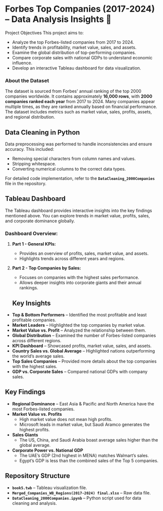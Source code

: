 # Forbes Top Companies (2017-2024) – Data Analysis Insights 🚀
Project Objectives
This project aims to:
- Analyze the top Forbes-listed companies from 2017 to 2024.
- Identify trends in profitability, market value, sales, and assets.
- Examine the global distribution of top-performing companies.
- Compare corporate sales with national GDPs to understand economic influence.
- Develop an interactive Tableau dashboard for data visualization.

### About the Dataset
The dataset is sourced from Forbes' annual ranking of the top 2000 companies worldwide. It contains approximately **16,000 rows**, with **2000 companies ranked each year** from 2017 to 2024. Many companies appear multiple times, as they are ranked annually based on financial performance. The dataset includes metrics such as market value, sales, profits, assets, and regional distribution.

## Data Cleaning in Python
Data preprocessing was performed to handle inconsistencies and ensure accuracy. This included:
- Removing special characters from column names and values.
- Stripping whitespace.
- Converting numerical columns to the correct data types.

For detailed code implementation, refer to the **`DataCleaning_2000Companies`** file in the repository.

## Tableau Dashboard
The Tableau dashboard provides interactive insights into the key findings mentioned above. You can explore trends in market value, profits, sales, and corporate dominance globally.
### Dashboard Overview:
1. **Part 1 - General KPIs:**
   - Provides an overview of profits, sales, market value, and assets.
   - Highlights trends across different years and regions.

2. **Part 2 - Top Companies by Sales:**
   - Focuses on companies with the highest sales performance.
   - Allows deeper insights into corporate giants and their annual rankings.
  
   ## Key Insights
- **Top & Bottom Performers** – Identified the most profitable and least profitable companies.
- **Market Leaders** – Highlighted the top companies by market value.
- **Market Value vs. Profit** – Analyzed the relationship between them.
- **Global Distribution** – Examined the number of Forbes-listed companies across different regions.
- **KPI Dashboard** – Showcased profits, market value, sales, and assets.
- **Country Sales vs. Global Average** – Highlighted nations outperforming the world’s average sales.
- **Top Sales Companies** – Provided more details about the top companies with the highest sales.
- **GDP vs. Corporate Sales** – Compared national GDPs with company sales.

## Key Findings
- **Regional Dominance** – East Asia & Pacific and North America have the most Forbes-listed companies.
- **Market Value vs. Profits**
  - High market value does not mean high profits.
  - Microsoft leads in market value, but Saudi Aramco generates the highest profits.
- **Sales Giants**
  - The US, China, and Saudi Arabia boast average sales higher than the global average.
- **Corporate Power vs. National GDP**
  - The UAE’s GDP (2nd highest in MENA) matches Walmart’s sales.
  - Egypt’s GDP is less than the combined sales of the Top 5 companies.


## Repository Structure
- **`book5.twb`** – Tableau visualization file.
- **`Merged_Companies_WB_Regions(2017-2024) final.xlsx`** – Raw data file.
- **`DataCleaning_2000Companies.ipynb`** – Python script used for data cleaning and analysis.
